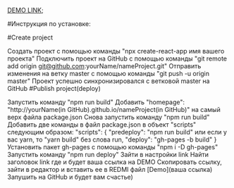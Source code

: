 [DEMO LINK](https://oivannikov.github.io/planets/);

#Инструкция по установке:

#Create project

Создать проект с помощью команды "npx create-react-app имя вашего проекта"
Подключить проект на GitHub с помощью команды "git remote add origin git@github.com:yourName/nameProject.git"
Отправить изменения на ветку master с помощью команды "git push -u origin master"
Проект успешно синхронизировался с ветковой master на GitHub
#Publish project(deploy)

Запустить команду "npm run build"
Добавить "homepage": "http://yourName(in GitHub).github.io/nameProject(in GitHub)" на самый верх файла package.json
Cнова запустить команду "npm run build"
Добавить две команды в файл package.json в объект "scripts" следующим образом:
"scripts": {
  "predeploy": "npm run build" или если у вас yarn, то "yarn build" без слова run,
  "deploy": "gh-pages -b build"
 }
Установить пакет gh-pages c помощью команды "npm i -D gh-pages"
Запустить команду "npm run deploy"
Зайти в настройки link
Найти заголовок link где и будет ваша ссылка на DEMO
Скопировать ссылку, зайти в редактор и вставить ее в REDMI файл [Demo](ваша ссылка)
Запушить на GitHub и будет вам счастье)
